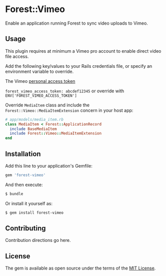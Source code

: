 # Forest::Vimeo
Enable an application running Forest to sync video uploads to Vimeo.

## Usage
This plugin requires at minimum a Vimeo pro account to enable direct video file access.

Add the following key/values to your Rails credentials file, or specify an environment variable to override.

The Vimeo [personal access token](https://developer.vimeo.com/apps/215549#personal_access_tokens)

`forest_vimeo_access_token: abcdef12345` or override with `ENV['FOREST_VIMEO_ACCESS_TOKEN']`

Override `MediaItem` class and include the `Forest::Vimeo::MediaItemExtension` concern in your host app:

```ruby
# app/models/media_item.rb
class MediaItem < Forest::ApplicationRecord
  include BaseMediaItem
  include Forest::Vimeo::MediaItemExtension
end
```

## Installation
Add this line to your application's Gemfile:

```ruby
gem 'forest-vimeo'
```

And then execute:
```bash
$ bundle
```

Or install it yourself as:
```bash
$ gem install forest-vimeo
```

## Contributing
Contribution directions go here.

## License
The gem is available as open source under the terms of the [MIT License](https://opensource.org/licenses/MIT).
